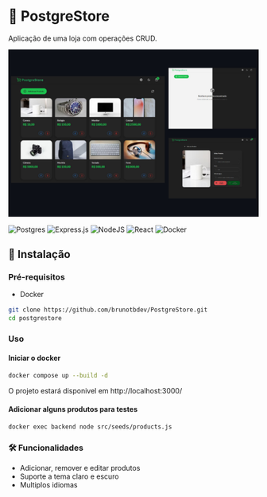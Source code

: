 # 🛒 PostgreStore

Aplicação de uma loja com operações CRUD.

![Screenshot](./screenshot.jpg)

![Postgres](https://img.shields.io/badge/postgres-%23316192.svg?style=for-the-badge&logo=postgresql&logoColor=white) ![Express.js](https://img.shields.io/badge/express.js-%23404d59.svg?style=for-the-badge&logo=express&logoColor=%2361DAFB) ![NodeJS](https://img.shields.io/badge/node.js-6DA55F?style=for-the-badge&logo=node.js&logoColor=white) ![React](https://img.shields.io/badge/react-%2320232a.svg?style=for-the-badge&logo=react&logoColor=%2361DAFB) ![Docker](https://img.shields.io/badge/docker-%230db7ed.svg?style=for-the-badge&logo=docker&logoColor=white)

## 🚀 Instalação

### Pré-requisitos

- Docker

```sh
git clone https://github.com/brunotbdev/PostgreStore.git
cd postgrestore
```

### Uso

#### Iniciar o docker

```sh
docker compose up --build -d
```

O projeto estará disponivel em http://localhost:3000/

#### Adicionar alguns produtos para testes

```sh
docker exec backend node src/seeds/products.js
```

### 🛠️ Funcionalidades

- Adicionar, remover e editar produtos
- Suporte a tema claro e escuro
- Multiplos idiomas
